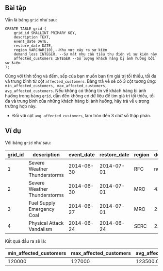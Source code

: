 ## Bài tập
Vẫn là bảng `grid` như sau:
```
CREATE TABLE grid (
    grid_id SMALLINT PRIMARY KEY,
    description TEXT,
    event_date DATE,
    restore_date DATE,
    region VARCHAR(10),--Khu vực xảy ra sự kiện
    demand_loss INTEGER, --Sự mất nhu cầu tiêu thụ điện vì sự kiện này
    affected_customers INTEGER --Số lượng khách hàng bị ảnh hưởng bởi sự kiện
);
```
Cùng với tính tổng và đếm, sếp của bạn muốn bạn tìm giá trị tối thiểu, tối đa và trung bình từ cột `affected_customers`. Bảng trả về sẽ có 3 cột tương ứng: `min_affected_customers, max_affected_customers, avg_affected_customers`. Nếu không có thông tin về khách hàng bị ảnh hưởng trong bảng `grid`, dẫn đến không có dữ liệu để tìm giá trị tối thiểu, tối đa và trung bình của những khách hàng bị ảnh hưởng, hãy trả về `0` trong trường hợp này.

* Đối với cột `avg_affected_customers`, làm tròn đến 3 chữ số thập phân.

## Ví dụ
Với bảng `grid` như sau:

grid_id	| description	| event_date	| restore_date	| region	| demand_loss	| affected_customers
--------|-------------|-------------|---------------|---------|-------------|-------------------
1	| Severe Weather  Thunderstorms	| 2014-06-30	| 2014-07-01	| RFC	| null	| 127000
2	| Severe Weather  Thunderstorms	| 2014-06-30	| 2014-07-01	| MRO	| 424	| 120000
3	| Fuel Supply Emergency  Coal	| 2014-06-27	| 2014-07-01	| MRO	| 218	| null
4	| Physical Attack  Vandalism	| 2014-06-24	| 2014-06-24	| SERC	| 234	| null

Kết quả đầu ra sẽ là:

min_affected_customers	| max_affected_customers	| avg_affected_customers
------------------------|-------------------------|-----------------------
120000	| 127000	| 123500.000
